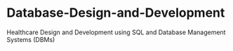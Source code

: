 # Database-Design-and-Development
Healthcare Design and Development using SQL and Database Management Systems (DBMs)
